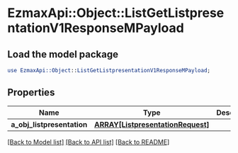 # EzmaxApi::Object::ListGetListpresentationV1ResponseMPayload

## Load the model package
```perl
use EzmaxApi::Object::ListGetListpresentationV1ResponseMPayload;
```

## Properties
Name | Type | Description | Notes
------------ | ------------- | ------------- | -------------
**a_obj_listpresentation** | [**ARRAY[ListpresentationRequest]**](ListpresentationRequest.md) |  | 

[[Back to Model list]](../README.md#documentation-for-models) [[Back to API list]](../README.md#documentation-for-api-endpoints) [[Back to README]](../README.md)


